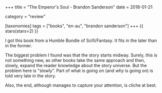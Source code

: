 +++
title = "The Emperor's Soul - Brandon Sanderson"
date = 2018-01-21

category = "review"

[taxonomies]
tags = ["books", "en-au", "brandon sanderson"]
+++
{{ stars(stars=2) }}

I got this book from a Humble Bundle of Scifi/Fantasy. It fits in the later than in the former.

The biggest problem I found was that the story starts midway. Surely, this is not something new, as other books take the same approach and then, slowly, expand the reader knowledge about the story universe. But the problem here is "slowly". Part of what is going on (and *why* is going on) is told very late in the story.

Also, the end, although manages to capture your attention, is cliche at best.